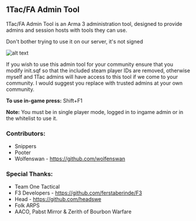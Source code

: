 ## 1Tac/FA Admin Tool
1Tac/FA Admin Tool is an Arma 3 administration tool, designed to provide admins and session hosts with tools they can use.

Don't bother trying to use it on our server, it's not signed

![alt text](https://dl.dropboxusercontent.com/u/27305806/admin_tool.jpg "Admin Tool Screenshot")

If you wish to use this admin tool for your community ensure that you modify init.sqf  so that the included steam player IDs are removed, otherwise myself and 1Tac admins will have access to this tool if we come to your community. I would suggest you replace with trusted admins at your own community.

**To use in-game press:** Shift+F1

**Note:** You must be in single player mode, logged in to ingame admin or in the whitelist to use it.

### Contributors:
- Snippers
- Pooter
- Wolfenswan - https://github.com/wolfenswan

### Special Thanks:
- Team One Tactical
- F3 Developers - https://github.com/ferstaberinde/F3
- Head - https://github.com/headswe
- Folk ARPS
- AACO, Pabst Mirror & Zerith of Bourbon Warfare

